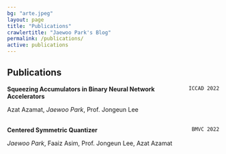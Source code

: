 ```yaml
---
bg: "arte.jpeg"
layout: page
title: "Publications"
crawlertitle: "Jaewoo Park's Blog"
permalink: /publications/
active: publications
---
```


## Publications

<div style="float: right"> <code> ICCAD 2022 </code> </div> 

__Squeezing Accumulators in Binary Neural Network Accelerators__ 


Azat Azamat, *Jaewoo Park*,  Prof. Jongeun Lee
<br/>
<br/>


<div style="float: right"> <code> BMVC 2022 </code> </div> 

__Centered Symmetric Quantizer__ 


*Jaewoo Park*, Faaiz Asim, Prof. Jongeun Lee, Azat Azamat
<br/>
<br/>